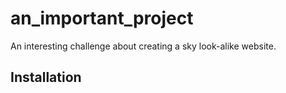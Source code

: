 # an_important_project

An interesting challenge about creating a sky look-alike website.

## Installation
